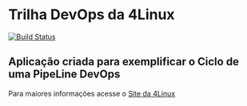 # Trilha DevOps da 4Linux

<!-- Altere a Flag abaixo com sua URL do Travis -->
[![Build Status](https://travis-ci.org/jjcdutra2015/DevOpsLab-HelloWorld.svg?branch=master)](https://travis-ci.org/jjcdutra2015/DevOpsLab-HelloWorld)

## Aplicação criada para exemplificar o Ciclo de uma PipeLine DevOps


Para maiores informações acesse o [Site da 4Linux](https://www.4linux.com.br/cursos/devops)
